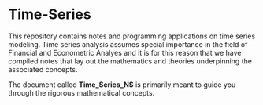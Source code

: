 # Time-Series

This repository contains notes and programming applications on time series modeling. Time series analysis assumes special importance in the field of Financial and Econometric Analyes and it is for this reason that we have compiled notes that lay out the mathematics and theories underpinning the associated concepts.

The document called **Time_Series_NS** is primarily meant to guide you through the rigorous mathematical concepts. 




